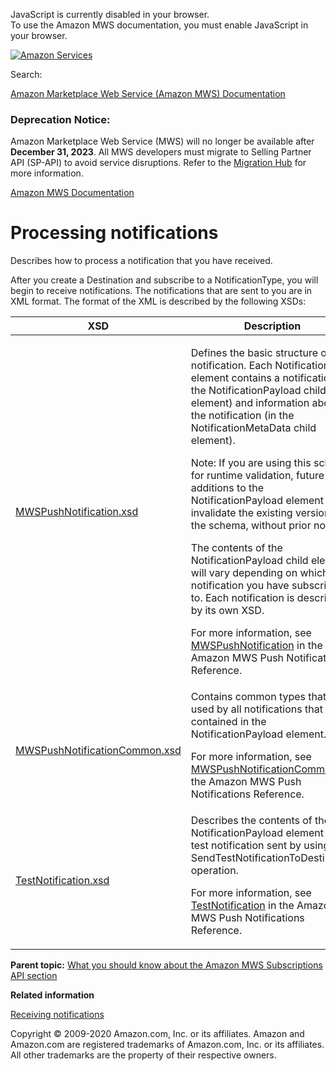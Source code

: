 <div id="MWSDX_noscript">

JavaScript is currently disabled in your browser.  
To use the Amazon MWS documentation, you must enable JavaScript in your
browser.

</div>

<div id="MWSDX_divtop">

[![Amazon
Services](https://images-na.ssl-images-amazon.com/images/G/08/mwsportal/fr_FR/amazonservices.gif "Amazon Services")](http://services.amazon.fr)

<div id="MWSDX_search">

<span id="MWSDX_searchlbl">Search:</span>

</div>

  
<span id="MWSDX_titlebar">[Amazon Marketplace Web Service (Amazon MWS)
Documentation](https://developer.amazonservices.fr/gp/mws/docs.html)</span>
<span id="MWSDX_dep_notice"></span>

### Deprecation Notice:

Amazon Marketplace Web Service (MWS) will no longer be available after
**December 31, 2023**. All MWS developers must migrate to Selling
Partner API (SP-API) to avoid service disruptions. Refer to the
[Migration
Hub](https://developer-docs.amazon.com/sp-api/page/migration-hub) for
more information.

</div>

<div id="MWSDX_divbottom">

<div id="MWSDX_divleft">

<div id="MWSDX_toc">

</div>

</div>

<div id="MWSDX_divright">

<div id="MWSDX_content">

<span id="MWSDX_breadcrumbs">[Amazon MWS
Documentation](https://developer.amazonservices.fr/gp/mws/docs.html)</span>

<div id="Subscriptions_ProcessingNotifications" class="nested0">

# Processing notifications

<div class="body">

Describes how to process a notification that you have received.

After you create a <span class="keyword parmname">Destination</span> and
subscribe to a <span class="keyword parmname">NotificationType</span>,
you will begin to receive notifications. The notifications that are sent
to you are in XML format. The format of the XML is described by the
following XSDs:

<div class="tablenoborder">

<table class="table" data-cellpadding="4" data-cellspacing="0" data-summary="" data-frame="border" data-border="1" data-rules="all">
<colgroup>
<col style="width: 50%" />
<col style="width: 50%" />
</colgroup>
<thead class="thead" data-align="left">
<tr class="header row">
<th id="d327360e69" class="entry" data-valign="top" width="50%">XSD</th>
<th id="d327360e72" class="entry" data-valign="top" width="50%">Description</th>
</tr>
</thead>
<tbody class="tbody">
<tr class="odd row">
<td class="entry" data-valign="top" width="50%" headers="d327360e69 "><a href="http://g-ec2.images-amazon.com/images/G/01/mwsportal/doc/en_US/subscriptions/MWSPushNotification.xsd" class="xref">MWSPushNotification.xsd</a></td>
<td class="entry" data-valign="top" width="50%" headers="d327360e72 "><p>Defines the basic structure of the notification. Each <span class="keyword parmname">Notification</span> element contains a notification (in the <span class="keyword parmname">NotificationPayload</span> child element) and information about the notification (in the <span class="keyword parmname">NotificationMetaData</span> child element).</p>
<div class="note note">
<span class="notetitle">Note:</span> If you are using this schema for runtime validation, future additions to the <span class="keyword parmname">NotificationPayload</span> element will invalidate the existing version of the schema, without prior notice.
</div>
<p>The contents of the <span class="keyword parmname">NotificationPayload</span> child element will vary depending on which notification you have subscribed to. Each notification is described by its own XSD.</p>
<p>For more information, see <a href="../notifications/Notifications_MWSPushNotification.md" class="xref">MWSPushNotification</a> in the <span class="ph">Amazon MWS</span> <span class="ph">Push Notifications</span> Reference.</p></td>
</tr>
<tr class="even row">
<td class="entry" data-valign="top" width="50%" headers="d327360e69 "><a href="http://g-ec2.images-amazon.com/images/G/01/mwsportal/doc/en_US/subscriptions/MWSPushNotificationCommon.xsd" class="xref">MWSPushNotificationCommon.xsd</a></td>
<td class="entry" data-valign="top" width="50%" headers="d327360e72 "><span class="ph">Contains common types that are used by all notifications that are contained in the <span class="keyword parmname">NotificationPayload</span> element.</span>
<p>For more information, see <a href="../notifications/Notifications_MWSPushNotificationCommon.md" class="xref">MWSPushNotificationCommon</a> in the <span class="ph">Amazon MWS</span> <span class="ph">Push Notifications</span> Reference.</p></td>
</tr>
<tr class="odd row">
<td class="entry" data-valign="top" width="50%" headers="d327360e69 "><a href="http://g-ec2.images-amazon.com/images/G/01/mwsportal/doc/en_US/subscriptions/TestNotification.xsd" class="xref">TestNotification.xsd</a></td>
<td class="entry" data-valign="top" width="50%" headers="d327360e72 "><span class="ph">Describes the contents of the <span class="keyword parmname">NotificationPayload</span> element for a test notification sent by using the <span class="keyword apiname">SendTestNotificationToDestination</span> operation.</span>
<p>For more information, see <a href="../notifications/Notifications_TestNotification.md" class="xref">TestNotification</a> in the <span class="ph">Amazon MWS</span> <span class="ph">Push Notifications</span> Reference.</p></td>
</tr>
</tbody>
</table>

</div>

</div>

<div class="related-links">

<div class="familylinks">

<div class="parentlink">

**Parent topic:**
<a href="../subscriptions/Subscriptions_Overview.md" class="link">What you should know about the Amazon MWS Subscriptions API section</a>

</div>

</div>

<div class="relinfo">

**Related information**  

<div>

<a href="../subscriptions/Subscriptions_ReceivingNotifications.md" class="link" title="Describes how to set up a Destination to receive notifications.">Receiving notifications</a>

</div>

</div>

</div>

</div>

<div id="MWSDX_footer">

Copyright © 2009-2020 Amazon.com, Inc. or its affiliates. Amazon and
Amazon.com are registered trademarks of Amazon.com, Inc. or its
affiliates. All other trademarks are the property of their respective
owners.

</div>

</div>

</div>

<div style="clear: both;">

</div>

</div>
